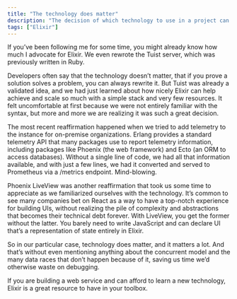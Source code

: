 ```yaml
---
title: "The technology does matter"
description: "The decision of which technology to use in a project can have a significant impact. In this blog post I talk about the impact that Elixir is having in Tuist."
tags: ["Elixir"]
---
```


If you’ve been following me for some time, you might already know how much I advocate for Elixir. We even rewrote the Tuist server, which was previously written in Ruby.

Developers often say that the technology doesn’t matter, that if you prove a solution solves a problem, you can always rewrite it. But Tuist was already a validated idea, and we had just learned about how nicely Elixir can help achieve and scale so much with a simple stack and very few resources. It felt uncomfortable at first because we were not entirely familiar with the syntax, but more and more we are realizing it was such a great decision.

The most recent reaffirmation happened when we tried to add telemetry to the instance for on-premise organizations. Erlang provides a standard telemetry API that many packages use to report telemetry information, including packages like Phoenix (the web framework) and Ecto (an ORM to access databases). Without a single line of code, we had all that information available, and with just a few lines, we had it converted and served to Prometheus via a /metrics endpoint. Mind-blowing.

Phoenix LiveView was another reaffirmation that took us some time to appreciate as we familiarized ourselves with the technology. It’s common to see many companies bet on React as a way to have a top-notch experience for building UIs, without realizing the pile of complexity and abstractions that becomes their technical debt forever. With LiveView, you get the former without the latter. You barely need to write JavaScript and can declare UI that’s a representation of state entirely in Elixir.

So in our particular case, technology does matter, and it matters a lot. And that’s without even mentioning anything about the concurrent model and the many data races that don’t happen because of it, saving us time we’d otherwise waste on debugging.

If you are building a web service and can afford to learn a new technology, Elixir is a great resource to have in your toolbox.​​​​​​​​​​​​​​​​
